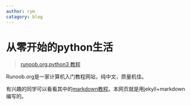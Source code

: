 ```yaml
---
author: rym
catagory: blog
---
```


# 从零开始的python生活

> [runoob.org,python3 教程](https://www.runoob.com/python3/python3-tutorial.html)

<!-- more -->

Runoob.org是一家计算机入门教程网站，纯中文，质量机佳。

有兴趣的同学可以看看其中的[markdown教程](https://www.runoob.com/markdown/md-tutorial.html)。本网页就是用jekyll+markdown编写的。
